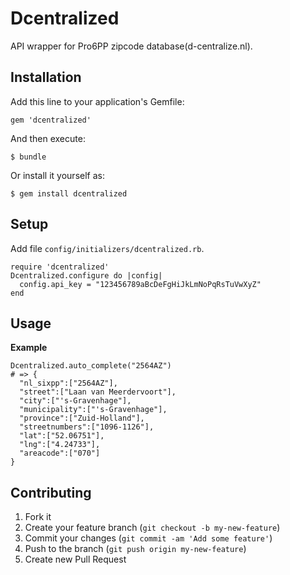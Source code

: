 # Dcentralized

API wrapper for Pro6PP zipcode database(d-centralize.nl). 

## Installation

Add this line to your application's Gemfile:

    gem 'dcentralized'

And then execute:

    $ bundle

Or install it yourself as:

    $ gem install dcentralized

## Setup

Add file `config/initializers/dcentralized.rb`.

    require 'dcentralized'
    Dcentralized.configure do |config|
      config.api_key = "123456789aBcDeFgHiJkLmNoPqRsTuVwXyZ"
    end

## Usage

**Example**

    Dcentralized.auto_complete("2564AZ")
    # => {
      "nl_sixpp":["2564AZ"],
      "street":["Laan van Meerdervoort"],
      "city":["'s-Gravenhage"],
      "municipality":["'s-Gravenhage"],
      "province":["Zuid-Holland"],
      "streetnumbers":["1096-1126"],
      "lat":["52.06751"],
      "lng":["4.24733"],
      "areacode":["070"]
    }

## Contributing

1. Fork it
2. Create your feature branch (`git checkout -b my-new-feature`)
3. Commit your changes (`git commit -am 'Add some feature'`)
4. Push to the branch (`git push origin my-new-feature`)
5. Create new Pull Request
